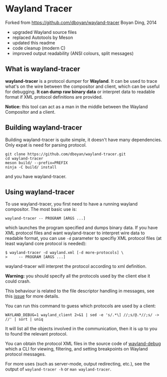 # Wayland Tracer

Forked from https://github.com/dboyan/wayland-tracer Boyan Ding, 2014

* upgraded Wayland source files
* replaced Autotools by Meson
* updated this readme
* code cleanup (modern C)
* improved output readability (ANSI colours, split messages)

## What is wayland-tracer

**wayland-tracer** is a protocol dumper for **Wayland**. It can be used to trace what's on the wire
between the compositor and client, which can be useful for debugging. **It can dump raw binary
data** or interpret data to readable format if XML protocol definitions are provided.

**Notice:** this tool can act as a man in the middle between the Wayland Compositor and a client.

## Building wayland-tracer

Building wayland-tracer is quite simple, it doesn't have many dependencies. Only expat is need for
parsing protocol.

```
git clone https://github.com/dboyan/wayland-tracer.git
cd wayland-tracer
meson build/ --prefix=PREFIX
ninja -C build/ install
```

and you have wayland-tracer.

## Using wayland-tracer

To use wayland-tracer, you first need to have a running wayland compositor.
The most basic use is:

```
wayland-tracer -- PROGRAM [ARGS ...]
```

which launches the program specified and dumps binary data. If you have XML protocol files and want
wayland-tracer to interpret wire data to readable format, you can use `-d` parameter to specifiy XML
protocol files (at least wayland core protocol is needed):

```
$ wayland-tracer -d wayland.xml [-d more-protocols] \
>     -- PROGRAM [ARGS ...]
```

wayland-tracer will interpret the protocol according to xml definition.

**Warning:** you should specify all the protocols used by the client else it could crash.

This behaviour is related to the file descriptor handling in messages, see this
[issue](https://github.com/dboyan/wayland-tracer/issues/1) for more details.

You can run this command to guess which protocols are used by a client:
```
WAYLAND_DEBUG=1 wayland_client 2>&1 | sed -e 's/.*\] //;s/@.*//;s/ -> //' | sort | uniq
```
It will list all the objects involved in the communication, then it is up to you to found the relevant protocol.

You can obtain the protocol XML files in the source code of
[wayland-debug](https://github.com/wmww/wayland-debug) which a CLI for viewing, filtering, and
setting breakpoints on Wayland protocol messages.

For more uses (such as server-mode, output redirecting, etc.), see the output of `wayland-tracer -h`
or `man wayland-tracer`.
